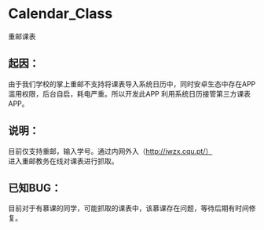 # Calendar_Class
重邮课表  

起因：  
------  
由于我们学校的掌上重邮不支持将课表导入系统日历中，同时安卓生态中存在APP滥用权限，后台自启，耗电严重。所以开发此APP 利用系统日历接管第三方课表APP。  

说明：
------  
目前仅支持重邮，输入学号。通过内网外入（http://jwzx.cqu.pt/）  
进入重邮教务在线对课表进行抓取。

已知BUG：
----  
目前对于有慕课的同学，可能抓取的课表中，该慕课存在问题，等待后期有时间修复。
